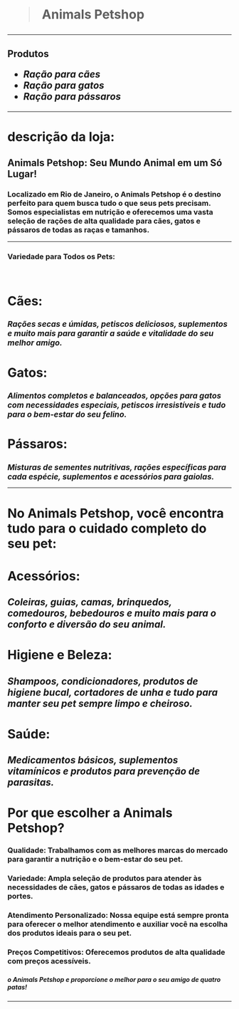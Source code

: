 <!DOCTYPE html>
<html lang="pt-br">
<head>
    <meta charset="UTF-8">
    <meta name="viewport" content="width=device-width, initial-scale=1.0">
    <title>Document</title>
</head>
<body> 
     <h1><blockquote>Animals Petshop </blockquote></h1><hr>
     <h2> <strong>Produtos</strong>
        <ul>
            <li>
                <i>Ração para cães</i>
            </li>
            <li>
                <i>Ração para gatos</i>
            </li>
            <li> <i>Ração para pássaros</i></li>
        </ul>
     </h2>
     <hr>
     <h1>descrição da loja:</h1>
     <h2>Animals Petshop: Seu Mundo Animal em um Só Lugar!</h2>
<h3>Localizado em Rio de Janeiro, o Animals Petshop é o destino perfeito para quem busca tudo o que seus pets precisam. Somos especialistas em nutrição e oferecemos uma vasta seleção de rações de alta qualidade para cães, gatos e pássaros de todas as raças e tamanhos.</h3>
<hr>
<h3>Variedade para Todos os Pets:</h3><br>

<h3>
    <h1>Cães:</h1>
    <i><small><h2>Rações secas e úmidas, petiscos deliciosos, suplementos e muito mais para garantir a saúde e vitalidade do seu melhor amigo.</h2></small></i>
    <h1>Gatos:<i></h1><small><h2>Alimentos completos e balanceados, opções para gatos com necessidades especiais, petiscos irresistíveis e tudo para o bem-estar do seu felino.</h2></small></i>
        <h1>Pássaros:<i></h1> <small><h2>Misturas de sementes nutritivas, rações específicas para cada espécie, suplementos e acessórios para gaiolas.</h2></small></i>
</h3><hr>

<h3><h1>No Animals Petshop, você encontra tudo para o cuidado completo do seu pet:</h3></h1>

<h3><h1>Acessórios:</h1><h2> <i>Coleiras, guias, camas, brinquedos, comedouros, bebedouros e muito mais para o conforto e diversão do seu animal.</i></h2>
<strong><h1>Higiene e Beleza:</h1></strong> <h2><i>Shampoos, condicionadores, produtos de higiene bucal, cortadores de unha e tudo para manter seu pet sempre limpo e cheiroso.</i></h2>
<strong><h1>Saúde:</h1></strong><h2><i>Medicamentos básicos, suplementos vitamínicos e produtos para prevenção de parasitas.</i></h2>
<h1>Por que escolher a Animals Petshop?</h1></h3>

<h3>Qualidade: Trabalhamos com as melhores marcas do mercado para garantir a nutrição e o bem-estar do seu pet.</h3>
<h3>Variedade: Ampla seleção de produtos para atender às necessidades de cães, gatos e pássaros de todas as idades e portes.</h3>
<h3>Atendimento Personalizado: Nossa equipe está sempre pronta para oferecer o melhor atendimento e auxiliar você na escolha dos produtos ideais para o seu pet.</h3>
<h3>Preços Competitivos: Oferecemos produtos de alta qualidade com preços acessíveis.</h3>
<h3><h5> o Animals Petshop e proporcione o melhor para o seu amigo de quatro patas!</h5></h3>
     <hr>
    
</body>
</html>
